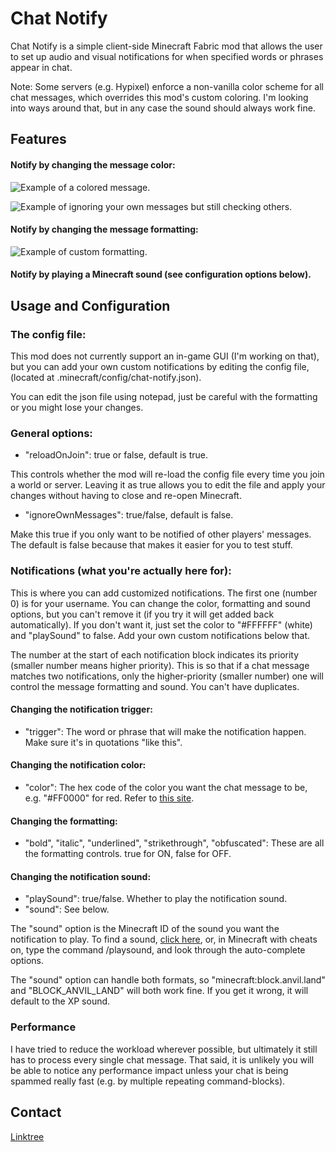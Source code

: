 # Chat Notify
Chat Notify is a simple client-side Minecraft Fabric mod that allows the 
user to set up audio and visual notifications for when specified words or 
phrases appear in chat.

Note: Some servers (e.g. Hypixel) enforce a non-vanilla color scheme for all
chat messages, which overrides this mod's custom coloring. I'm looking into ways
around that, but in any case the sound should always work fine.
## Features

#### Notify by changing the message color:

![Example of a colored message.](https://i.postimg.cc/y8VwNcpk/chatnotify-keywordexample.png)

![Example of ignoring your own messages but still checking others.](https://i.postimg.cc/VL9x1DRx/chatnotify-ignoreownmessages.png)

#### Notify by changing the message formatting:

![Example of custom formatting.](https://i.postimg.cc/43xgsnBz/chatnotify-customformatting.png)

#### Notify by playing a Minecraft sound (see configuration options below).

## Usage and Configuration

### The config file:

This mod does not currently support an in-game GUI (I'm working on that), but
you can add your own custom notifications by editing the config file,
(located at .minecraft/config/chat-notify.json).

You can edit the json file using notepad, just be careful with the formatting
or you might lose your changes.

### General options:

- "reloadOnJoin": true or false, default is true. 

This controls whether the mod will re-load the config file every time you join
a world or server. Leaving it as true allows you to edit the file and apply
your changes without having to close and re-open Minecraft.

- "ignoreOwnMessages": true/false, default is false. 

Make this true if you only want to be notified of other players' messages. The
default is false because that makes it easier for you to test stuff.

### Notifications (what you're actually here for):

This is where you can add customized notifications. The first one (number 0) is
for your username. You can change the color, formatting and sound options, but
you can't remove it (if you try it will get added back automatically). If you
don't want it, just set the color to "#FFFFFF" (white) and "playSound" to false.
Add your own custom notifications below that.

The number at the start of each notification block indicates its priority 
(smaller number means higher priority). This is so that if a chat message 
matches two notifications, only the higher-priority (smaller number) one will 
control the message formatting and sound. You can't have duplicates.

#### Changing the notification trigger:
- "trigger": The word or phrase that will make the notification happen. 
Make sure it's in quotations "like this".

#### Changing the notification color:
- "color": The hex code of the color you want the chat message to be, e.g. 
"#FF0000" for red. Refer to [this site](https://www.color-hex.com).

#### Changing the formatting:
- "bold", "italic", "underlined", "strikethrough", "obfuscated": These are all 
the formatting controls. true for ON, false for OFF.

#### Changing the notification sound:
- "playSound": true/false. Whether to play the notification sound.
- "sound": See below.

The "sound" option is the Minecraft ID of the sound you want the notification
to play. To find a sound, [click here](https://github.com/NotRyken/ChatNotify/blob/master/src/main/resources/assets/chatnotify/SoundList.txt), or, in Minecraft with cheats on,
type the command /playsound, and look through the auto-complete options.

The "sound" option can handle both formats, so "minecraft:block.anvil.land" and
"BLOCK_ANVIL_LAND" will both work fine. If you get it wrong, it will default
to the XP sound.

### Performance
I have tried to reduce the workload wherever possible, but ultimately it still
has to process every single chat message. That said, it is unlikely you will be
able to notice any performance impact unless your chat is being spammed really
fast (e.g. by multiple repeating command-blocks).

## Contact

[Linktree](https://linktr.ee/notryken)